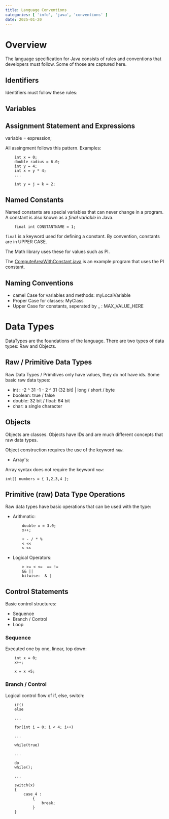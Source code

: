 ```yaml
---
title: Language Conventions
categories: [ 'info', 'java', 'conventions' ]
date: 2025-01-20
---
```

# Overview

The language specification for Java consists of rules and conventions that developers must follow.  Some of those are captured here.

## Identifiers

Identifiers must follow these rules:


## Variables

## Assignment Statement and Expressions

variable = expression;

All assingment follows this pattern. Examples:

````
    int x = 0;
    double radius = 6.0;
    int y = 4;
    int x = y * 4;
    ...

    int y = j = k = 2;
````

## Named Constants

Named constants are special variables that can never change in a program.  A constant is also known as a *final variable* in Java. 

````
    final int CONSTANTNAME = 1;
````

`final` is a keyword used for defining a constant.  By convention, constants are in UPPER CASE.

The Math library uses these for values such as PI.

The [ComputeAreaWithConstant.java](src/ComputeAreaWithConstant.java) is an example program that uses the PI constant.

## Naming Conventions

* camel Case for variables and methods: myLocalVariable
* Proper Case for classes: MyClass
* Upper Case for constants, seperated by _ : MAX_VALUE_HERE

# Data Types

DataTypes are the foundations of the language.  There are two types of data types:  Raw and Objects.

## Raw / Primitive Data Types

Raw Data Types / Primitives only have values, they do not have ids. Some basic raw data types:

* int : -2 ^ 31 -1 - 2 ^ 31 (32 bit) | long / short / byte
* boolean: true / false
* double: 32 bit / float: 64 bit
* char: a single character


## Objects

Objects are classes.  Objects have IDs and are much different concepts that raw data types.

Object construction requires the use of the keyword `new`.

* Array's:

Array syntax does not require the keyword `new`:

    int[] numbers = { 1,2,3,4 };

## Primitive (raw) Data Type Operations

Raw data types have basic operations that can be used with the type:

* Arithmatic:

    ````
        double x = 3.0;
        x++;

        + - / * %     
        < << 
        > >> 
    ````

* Logical Operators:

    ````
        > >= < <=  == !=
        && ||
        bitwise:  & |
    ````
## Control Statements

Basic control structures:

* Sequence    
* Branch / Control
* Loop
    
### Sequence

Executed one by one, linear, top down:

````
    int x = 0;
    x++;

    x = x +5;
````

### Branch / Control

Logical control flow of if, else, switch:

````
    if()
    else

    ...

    for(int i = 0; i < 4; i++)

    ...

    while(true)

    ...

    do
    while();
    
    ...

    switch(x)
    {
        case 4 :
            {
                break;
            }        
    }
````